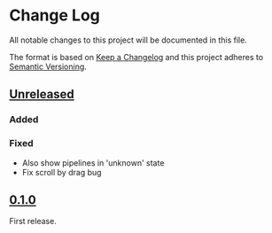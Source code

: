 # Change Log
All notable changes to this project will be documented in this file.

The format is based on [Keep a Changelog](http://keepachangelog.com/)
and this project adheres to [Semantic Versioning](http://semver.org/).

## [Unreleased]

### Added


### Fixed
- Also show pipelines in 'unknown' state
- Fix scroll by drag bug

## [0.1.0]
First release.

[Unreleased]: https://github.com/sroidl/lambda-ui/compare/lambdaui-0.1.0...HEAD
[0.1.0]: https://github.com/sroidl/lambda-ui/compare/0.1.0...0.1.0
